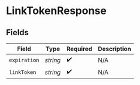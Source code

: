 # LinkTokenResponse


## Fields

| Field              | Type               | Required           | Description        |
| ------------------ | ------------------ | ------------------ | ------------------ |
| `expiration`       | *string*           | :heavy_check_mark: | N/A                |
| `linkToken`        | *string*           | :heavy_check_mark: | N/A                |